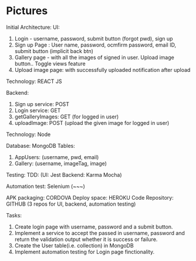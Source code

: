 # Pictures

Initial Architecture:
UI:
1. Login - username, password, submit button (forgot pwd), sign up
2. Sign up Page : User name, password, ocmfirm password, email ID, submit button (implicit back btn)
3. Gallery page - with all the images of signed in user. Upload image button.. 
	Toggle views feature
4. Upload image page: with successfully uploaded notification after upload

Technology: REACT JS


Backend:
1. Sign up service: POST
2. Login service: GET
3. getGalleryImages: GET (for logged in user)
4. uploadImage: POST (upload the given image for logged in user)

Technology: Node


Database:
MongoDB
Tables:
1. AppUsers: (username, pwd, email)
2. Gallery: (username, imageTag, image)


Testing:
TDD:	(UI: Jest	Backend: Karma Mocha)

Automation test:
Selenium (~~~)

APK packaging: CORDOVA
Deploy space: HEROKU
Code Repository: GITHUB (3 repos for UI, backend, automation testing)


Tasks:
1. Create login page with username, password and a submit button.
2. Implement a service to accept the passed in username, password and return the validation output whether it is success or failure.
3. Create the User table(i.e. collection) in MongoDB
4. Implement automation testing for Login page finctionality.